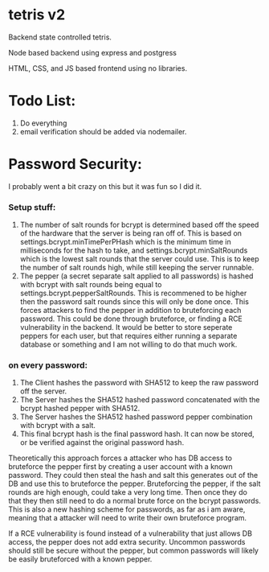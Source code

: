 # tetris v2

Backend state controlled tetris.

Node based backend using express and postgress

HTML, CSS, and JS based frontend using no libraries.

# Todo List:
1. Do everything
2. email verification should be added via nodemailer.

# Password Security:

I probably went a bit crazy on this but it was fun so I did it.

### Setup stuff:

1. The number of salt rounds for bcrypt is determined based off the speed of the hardware that the server is being ran off of. This is based on settings.bcrypt.minTimePerPHash which is the minimum time in milliseconds for the hash to take, and settings.bcrypt.minSaltRounds which is the lowest salt rounds that the server could use. This is to keep the number of salt rounds high, while still keeping the server runnable.
1. The pepper (a secret separate salt applied to all passwords) is hashed with bcrypt with salt rounds being equal to settings.bcrypt.pepperSaltRounds. This is recommened to be higher then the password salt rounds since this will only be done once. This forces attackers to find the pepper in addition to bruteforcing each password. This could be done through bruteforce, or finding a RCE vulnerability in the backend. It would be better to store seperate peppers for each user, but that requires either running a separate database or something and I am not willing to do that much work.


### on every password:

1. The Client hashes the password with SHA512 to keep the raw password off the server.
1. The Server hashes the SHA512 hashed password concatenated with the bcrypt hashed pepper with SHA512.
1. The Server hashes the SHA512 hashed password pepper combination with bcrypt with a salt.
1. This final bcrypt hash is the final password hash. It can now be stored, or be verified against the original password hash.

Theoretically this approach forces a attacker who has DB access to bruteforce the pepper first by creating a user account with a known password. They could then steal the hash and salt this generates out of the DB and use this to bruteforce the pepper. Bruteforcing the pepper, if the salt rounds are high enough, could take a very long time. Then once they do that they then still need to do a normal brute force on the bcrypt passwords. This is also a new hashing scheme for passwords, as far as i am aware, meaning that a attacker will need to write their own bruteforce program.

If a RCE vulnerability is found instead of a vulnerability that just allows DB access, the pepper does not add extra security. Uncommon passwords should still be secure without the pepper, but common passwords will likely be easily bruteforced with a known pepper.
